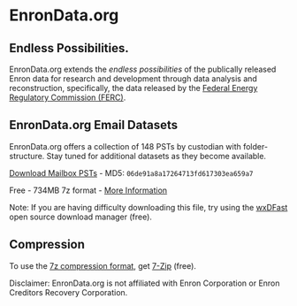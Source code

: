 # EnronData.org

## Endless Possibilities.

EnronData.org extends the *endless possibilities* of the publically released Enron data for research and development through data analysis and reconstruction, specifically, the data released by the [Federal Energy Regulatory Commission (FERC)](http://www.ferc.gov/).

## EnronData.org Email Datasets

EnronData.org offers a collection of 148 PSTs by custodian with folder-structure. Stay tuned for additional datasets as they become available.

[Download Mailbox PSTs](https://www.dropbox.com/s/y6dk4axijs34k3u/EnronDataOrg_AED_Mailbox-PSTs_20090122.7z?dl=0) - MD5: `06de91a8a17264713fd617303ea659a7`

Free - 734MB 7z format - [More Information](http://enrondata.readthedocs.org/en/latest/data/edo-enron-email-pst-dataset/)

Note: If you are having difficulty downloading this file, try using the [wxDFast](http://dfast.sourceforge.net/) open source download manager (free).

## Compression

To use the [7z compression format](https://en.wikipedia.org/wiki/7z), get [7-Zip](http://www.7-zip.org/) (free).

Disclaimer: EnronData.org is not affiliated with Enron Corporation or Enron Creditors Recovery Corporation.
